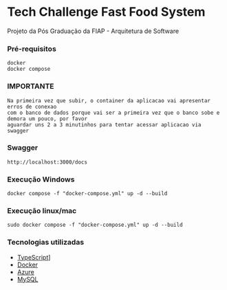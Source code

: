 # Tech Challenge Fast Food System

Projeto da Pós Graduação da FIAP - Arquitetura de Software

### Pré-requisitos
```
docker
docker compose
```

### IMPORTANTE
``` 
Na primeira vez que subir, o container da aplicacao vai apresentar erros de conexao
com o banco de dados porque vai ser a primeira vez que o banco sobe e demora um pouco, por favor
aguardar uns 2 a 3 minutinhos para tentar acessar aplicacao via swagger
```

### Swagger
```
http://localhost:3000/docs
```

### Execução Windows
```
docker compose -f "docker-compose.yml" up -d --build
```

### Execução linux/mac
```
sudo docker compose -f "docker-compose.yml" up -d --build
```




### Tecnologias utilizadas

* [TypeScript](https://www.typescriptlang.org)]
* [Docker](https://www.docker.com)
* [Azure](https://azure.microsoft.com/pt-br/products/mysql)
* [MySQL](https://www.mysql.com)

